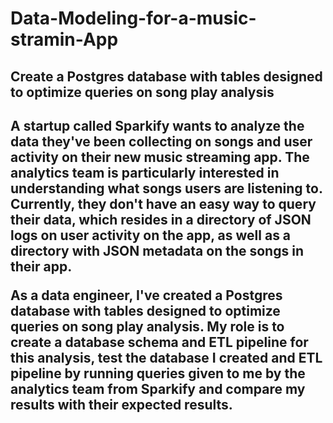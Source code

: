 # Data-Modeling-for-a-music-stramin-App
<h2>Create a Postgres database with tables designed to optimize queries on song play analysis<h2/>
  
  <p> A startup called Sparkify wants to analyze the data they've been collecting on songs and user activity on their new music streaming app. The analytics team is particularly interested in understanding what songs users are listening to. Currently, they don't have an easy way to query their data, which resides in a directory of JSON logs on user activity on the app, as well as a directory with JSON metadata on the songs in their app.</p>

<p>As a data engineer, I've created a Postgres database with tables designed to optimize queries on song play analysis. My role is to create a database schema and ETL pipeline for this analysis, test the database I created and ETL pipeline by running queries given to me by the analytics team from Sparkify and compare my results with their expected results.</p>
